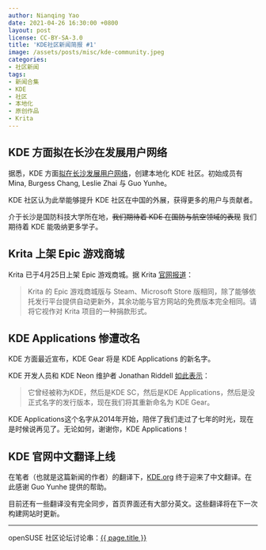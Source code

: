 ```yaml
---
author: Nianqing Yao
date: 2021-04-26 16:30:00 +0800
layout: post
license: CC-BY-SA-3.0
title: 'KDE社区新闻简报 #1'
image: /assets/posts/misc/kde-community.jpeg
categories:
- 社区新闻
tags:
- 新闻合集
- KDE
- 社区
- 本地化
- 原创作品
- Krita
---
```


## KDE 方面拟在长沙在发展用户网络

据悉，KDE 方面[拟在长沙发展用户网络](https://community.kde.org/China)，创建本地化 KDE 社区。初始成员有 Mina, Burgess Chang, Leslie Zhai 与 Guo Yunhe。

KDE 社区认为此举能够提升 KDE 社区在中国的外展，获得更多的用户与贡献者。

介于长沙是国防科技大学所在地，~~我们期待着 KDE 在国防与航空领域的表现~~ 我们期待着 KDE 能吸纳更多学子。

## Krita 上架 Epic 游戏商城

Krita 已于4月25日上架 Epic 游戏商城。据 Krita [官网报道](https://krita.org/zh/item/krita-arrives-in-the-epic-store-zh/)：

> Krita 的 Epic 游戏商城版与 Steam、Microsoft Store 版相同，除了能够依托发行平台提供自动更新外，其余功能与官方网站的免费版本完全相同。请将它视作对 Krita 项目的一种捐款形式。

## KDE Applications 惨遭改名

KDE 方面最近宣布，KDE Gear 将是 KDE Applications 的新名字。

KDE 开发人员和 KDE Neon 维护者 Jonathan Riddell [如此表示](https://jriddell.org/2021/03/22/kde-gear-21-04-apps-send-us-your-features/)： 

> 它曾经被称为KDE，然后是KDE SC，然后是KDE Applications，然后是没正式名字的发行版本，现在我们将其重新命名为 KDE Gear。

KDE Applications这个名字从2014年开始，陪伴了我们走过了七年的时光，现在是时候说再见了。无论如何，谢谢你，KDE Applications！

## KDE 官网中文翻译上线

在笔者（也就是这篇新闻的作者）的翻译下，[KDE.org](https://kde.org) 终于迎来了中文翻译。在此感谢 Guo Yunhe 提供的帮助。

目前还有一些翻译没有完全同步，首页界面还有大部分英文。这些翻译将在下一次构建网站时更新。

------

openSUSE 社区论坛讨论串：[{{ page.title }}](https://forum.suse.org.cn/t/topic/13814)

